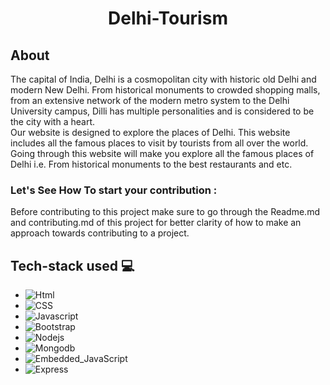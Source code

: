 <div align="center"> <h1> Delhi-Tourism </h1></div>

## About 
The capital of India, Delhi is a cosmopolitan city with historic old Delhi and modern New Delhi. From historical monuments to crowded shopping malls, from an extensive network of the modern metro system to the Delhi University campus, Dilli has multiple personalities and is considered to be the city with a heart.<br>
Our website is designed to explore the places of Delhi. This website includes all the famous places to visit by tourists from all over the world. Going through this website will make you explore all the famous places of Delhi i.e. From historical monuments to the best restaurants and etc.
### Let's See How To start your contribution :
Before contributing to this project make sure to go through the Readme.md and contributing.md of this project for better clarity of how to make an approach towards contributing to a project.

## Tech-stack used 💻
- <img alt="Html" src="https://img.shields.io/badge/html5%20-%23E34F26.svg?&style=for-the-badge&logo=html5&logoColor=white"/>
- <img alt="CSS" src="https://img.shields.io/badge/css%20-%23E34F26.svg?&style=for-the-badge&logo=css&logoColor=white"/>
- <img alt="Javascript" src="https://img.shields.io/badge/javascript%20-%23E34F26.svg?&style=for-the-badge&logo=javascript&logoColor=white"/>
- <img alt="Bootstrap" src="https://img.shields.io/badge/bootstrap%20-%23E34F26.svg?&style=for-the-badge&logo=bootstrap&logoColor=white"/>
- <img alt="Nodejs" src="https://img.shields.io/badge/node.js%20-%23E34F26.svg?&style=for-the-badge&logo=node.js&logoColor=white"/>
- <img alt="Mongodb" src="https://img.shields.io/badge/mongodb%20-%23E34F26.svg?&style=for-the-badge&logo=mongodb&logoColor=white"/>
-  <img alt="Embedded_JavaScript" src="https://img.shields.io/badge/embedded_javascript%20-%23E34F26.svg?&style=for-the-badge&logo=embedded_javascript&logoColor=white"/>
-  <img alt="Express" src="https://img.shields.io/badge/Express%20-%23E34F26.svg?&style=for-the-badge&logo=Express&logoColor=white"/>


